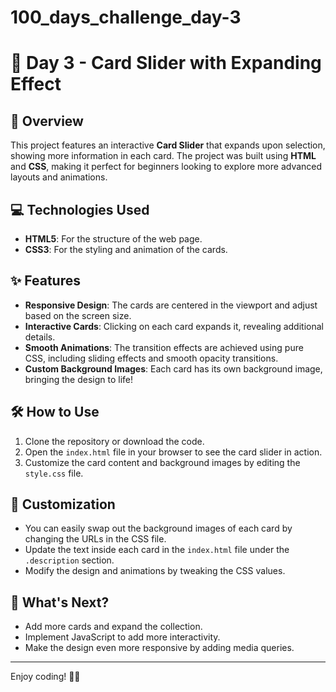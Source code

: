 # 100_days_challenge_day-3
# 📅 Day 3 - Card Slider with Expanding Effect

## 🌟 Overview

This project features an interactive **Card Slider** that expands upon selection, showing more information in each card. The project was built using **HTML** and **CSS**, making it perfect for beginners looking to explore more advanced layouts and animations.

## 💻 Technologies Used

- **HTML5**: For the structure of the web page.
- **CSS3**: For the styling and animation of the cards.

## ✨ Features

- **Responsive Design**: The cards are centered in the viewport and adjust based on the screen size.
- **Interactive Cards**: Clicking on each card expands it, revealing additional details.
- **Smooth Animations**: The transition effects are achieved using pure CSS, including sliding effects and smooth opacity transitions.
- **Custom Background Images**: Each card has its own background image, bringing the design to life!

## 🛠️ How to Use

1. Clone the repository or download the code.
2. Open the `index.html` file in your browser to see the card slider in action.
3. Customize the card content and background images by editing the `style.css` file.

## 🌈 Customization

- You can easily swap out the background images of each card by changing the URLs in the CSS file.
- Update the text inside each card in the `index.html` file under the `.description` section.
- Modify the design and animations by tweaking the CSS values.

## 🚀 What's Next?

- Add more cards and expand the collection.
- Implement JavaScript to add more interactivity.
- Make the design even more responsive by adding media queries.

---

Enjoy coding! 🎨🚀
